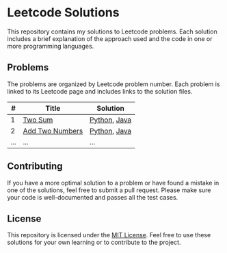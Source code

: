 # Leetcode Solutions

This repository contains my solutions to Leetcode problems. Each solution includes a brief explanation of the approach used and the code in one or more programming languages.

## Problems

The problems are organized by Leetcode problem number. Each problem is linked to its Leetcode page and includes links to the solution files.

| # | Title | Solution |
|---| ----- | -------- |
|1|[Two Sum](https://leetcode.com/problems/two-sum/) | [Python](./Python/two-sum.py), [Java](./Java/TwoSum.java) |
|2|[Add Two Numbers](https://leetcode.com/problems/add-two-numbers/)| [Python](./Python/add-two-numbers.py), [Java](./Java/AddTwoNumbers.java) |
|...|...|...|

## Contributing

If you have a more optimal solution to a problem or have found a mistake in one of the solutions, feel free to submit a pull request. Please make sure your code is well-documented and passes all the test cases.

## License

This repository is licensed under the [MIT License](https://github.com/<username>/<repository>/blob/main/LICENSE). Feel free to use these solutions for your own learning or to contribute to the project.
